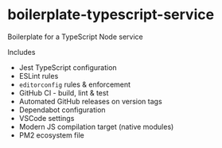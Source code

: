 # boilerplate-typescript-service

Boilerplate for a TypeScript Node service

Includes

- Jest TypeScript configuration
- ESLint rules
- `editorconfig` rules & enforcement
- GitHub CI - build, lint & test
- Automated GitHub releases on version tags
- Dependabot configuration
- VSCode settings
- Modern JS compilation target (native modules)
- PM2 ecosystem file
